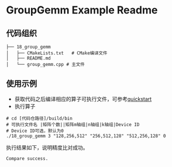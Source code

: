 # GroupGemm Example Readme
## 代码组织
```
├── 18_group_gemm
│   ├── CMakeLists.txt   # CMake编译文件
│   ├── README.md
│   └── group_gemm.cpp # 主文件
```
## 使用示例
- 获取代码之后编译相应的算子可执行文件，可参考[quickstart](../../docs/quickstart.md#算子编译)
- 执行算子
```
# cd [代码仓路径]/build/bin
# 可执行文件名 |矩阵个数||矩阵m轴组|n轴组|k轴组|Device ID
# Device ID可选，默认为0
./18_group_gemm 3 "128,256,512" "256,512,128" "512,256,128" 0
```
执行结果如下，说明精度比对成功。
```
Compare success.
```